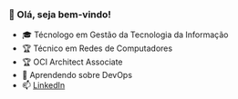 ### 👋 Olá, seja bem-vindo!

- 🎓 Técnologo em Gestão da Tecnologia da Informação
- 🏆 Técnico em Redes de Computadores
- 🏆 OCI Architect Associate
- 💬 Aprendendo sobre DevOps
- 📫 <a href="https://www.linkedin.com/in/anthonysza/"> LinkedIn</a>
